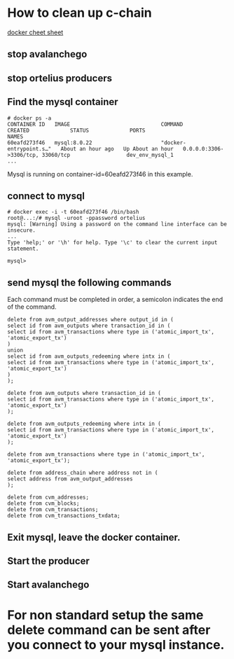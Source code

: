 # How to clean up c-chain

[docker cheet sheet](https://dockerlabs.collabnix.com/docker/cheatsheet/)

## stop avalanchego
## stop ortelius producers

## Find the mysql container
```
# docker ps -a 
CONTAINER ID   IMAGE                             COMMAND                  CREATED             STATUS             PORTS                                              NAMES
60eafd273f46   mysql:8.0.22                      "docker-entrypoint.s…"   About an hour ago   Up About an hour   0.0.0.0:3306->3306/tcp, 33060/tcp                  dev_env_mysql_1
...
```

Mysql is running on container-id=60eafd273f46 in this example.

## connect to mysql
```
# docker exec -i -t 60eafd273f46 /bin/bash
root@...:/# mysql -uroot -ppassword ortelius
mysql: [Warning] Using a password on the command line interface can be insecure.
...
Type 'help;' or '\h' for help. Type '\c' to clear the current input statement.

mysql> 
```

## send mysql the following commands

Each command must be completed in order, a semicolon indicates the end of the command.

```
delete from avm_output_addresses where output_id in (
select id from avm_outputs where transaction_id in (
select id from avm_transactions where type in ('atomic_import_tx', 'atomic_export_tx')
)
union
select id from avm_outputs_redeeming where intx in (
select id from avm_transactions where type in ('atomic_import_tx', 'atomic_export_tx')
)
);

delete from avm_outputs where transaction_id in (
select id from avm_transactions where type in ('atomic_import_tx', 'atomic_export_tx')
);

delete from avm_outputs_redeeming where intx in (
select id from avm_transactions where type in ('atomic_import_tx', 'atomic_export_tx')
);

delete from avm_transactions where type in ('atomic_import_tx', 'atomic_export_tx');

delete from address_chain where address not in (
select address from avm_output_addresses
);

delete from cvm_addresses;
delete from cvm_blocks;
delete from cvm_transactions;
delete from cvm_transactions_txdata;
```

## Exit mysql, leave the docker container.

## Start the producer

## Start avalanchego

# For non standard setup the same delete command can be sent after you connect to your mysql instance.